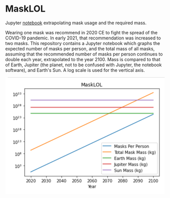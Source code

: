 # MaskLOL

Jupyter [notebook](total_mask_mass.ipynb) extrapolating mask usage and the required mass.  

Wearing one mask was recommend in 2020 CE to fight the spread of the COVID-19 pandemic.  In early 2021, that recommendation was increased to two masks.  This repository contains a Jupyter notebook which graphs the expected number of masks per person, and the total mass of all masks, assuming that the recommended number of masks per person continues to double each year, extrapolated to the year 2100.  Mass is compared to that of Earth, Jupiter (the planet, not to be confused with Jupyter, the notebook software), and Earth's Sun.  A log scale is used for the vertical axis.

![Log plot of mask number and total mass, if number of masks per person doubles every year.  Mask number and mass are straight and parallel, going up to the right.  Circa 2070, mask mass crosses mass of Earth. Circa 2080, mask mass crosses mass of Jupiter.   Circa 2090, mass of the Sun.](/total_mask_mass.png?raw=true "Log plot of mask number and total mass, if number of masks per person doubles every year.  Mask number and mass are straight and parallel, going up to the right.  Circa 2070, mask mass crosses mass of Earth. Circa 2080, mask mass crosses mass of Jupiter.   Circa 2090, mass of the Sun.")
